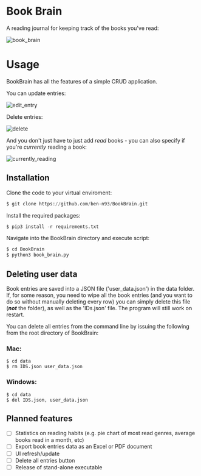 # Book Brain

A reading journal for keeping track of the books you've read:

![book_brain](https://user-images.githubusercontent.com/84557025/149754398-6dd0a2d0-8e29-4d69-b0db-81968c29f897.gif)

# Usage

BookBrain has all the features of a simple CRUD application.

You can update entries:

![edit_entry](https://user-images.githubusercontent.com/84557025/149754602-4e833b00-a935-47c0-882d-042edf3f85fa.gif)

Delete entries:

![delete](https://user-images.githubusercontent.com/84557025/149754582-a7af104e-1f24-4eee-b5b5-0c76fae131bc.gif)

And you don't just have to just add _read_ books - you can also specify if you're _currently_ reading a book:

![currently_reading](https://user-images.githubusercontent.com/84557025/149755872-9b689195-f17c-48c7-bfaf-ac349b1e82d0.gif)

## Installation

Clone the code to your virtual enviroment:

``` python
$ git clone https://github.com/ben-n93/BookBrain.git
```
Install the required packages:

```python
$ pip3 install -r requirements.txt
```

Navigate into the BookBrain directory and execute script:
```python
$ cd BookBrain
$ python3 book_brain.py
```

## Deleting user data

Book entries are saved into a JSON file ('user_data.json') in the data folder. If, for some reason, you need to wipe all the book entries (and you want to do so without manually deleting every row) you can simply delete this file (**_not_** the folder), as well as the 'IDs.json' file. The program will still work on restart.

You can delete all entries from the command line by issuing the following from the root directory of BookBrain:

### Mac:
```
$ cd data
$ rm IDS.json user_data.json
```
### Windows:
```
$ cd data
$ del IDS.json, user_data.json
```
## Planned features
- [ ] Statistics on reading habits (e.g. pie chart of most read genres, average books read in a month, etc)
- [ ] Export book entries data as an Excel or PDF document
- [ ] UI refresh/update
- [ ] Delete all entries button
- [ ] Release of stand-alone executable
